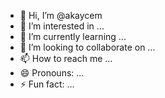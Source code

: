 - 👋 Hi, I’m @akaycem
- 👀 I’m interested in ...
- 🌱 I’m currently learning ...
- 💞️ I’m looking to collaborate on ...
- 📫 How to reach me ...
- 😄 Pronouns: ...
- ⚡ Fun fact: ...

<!---
akaycem/akaycem is a ✨ special ✨ repository because its `README.md` (this file) appears on your GitHub profile.
You can click the Preview link to take a look at your changes.
--->
